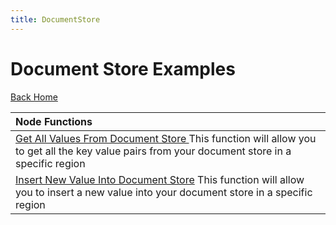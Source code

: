 ```yaml
---
title: DocumentStore
---
```


# Document Store Examples

[Back Home](./)

|Node Functions| 
|:--------------------------- |
|[Get All Values From Document Store ](./node-docstore-getAll)  This function will allow you to get all the key value pairs from your document store in a specific region|
|[Insert New Value Into Document Store](./node-docstore-newValue)  This function will allow you to insert a new value into your document store in a specific region|
